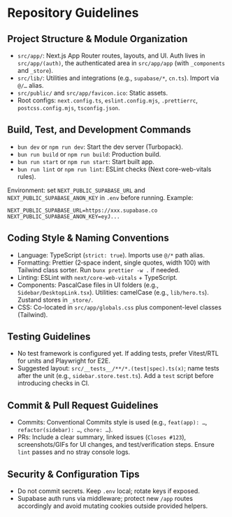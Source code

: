 # Repository Guidelines

## Project Structure & Module Organization
- `src/app/`: Next.js App Router routes, layouts, and UI. Auth lives in `src/app/(auth)`, the authenticated area in `src/app/app` (with `_components` and `_store`).
- `src/lib/`: Utilities and integrations (e.g., `supabase/*`, `cn.ts`). Import via `@/…` alias.
- `src/public/` and `src/app/favicon.ico`: Static assets.
- Root configs: `next.config.ts`, `eslint.config.mjs`, `.prettierrc`, `postcss.config.mjs`, `tsconfig.json`.

## Build, Test, and Development Commands
- `bun dev` or `npm run dev`: Start the dev server (Turbopack).
- `bun run build` or `npm run build`: Production build.
- `bun run start` or `npm run start`: Start built app.
- `bun run lint` or `npm run lint`: ESLint checks (Next core-web-vitals rules).

Environment: set `NEXT_PUBLIC_SUPABASE_URL` and `NEXT_PUBLIC_SUPABASE_ANON_KEY` in `.env` before running. Example:
```
NEXT_PUBLIC_SUPABASE_URL=https://xxx.supabase.co
NEXT_PUBLIC_SUPABASE_ANON_KEY=eyJ...
```

## Coding Style & Naming Conventions
- Language: TypeScript (`strict: true`). Imports use `@/*` path alias.
- Formatting: Prettier (2‑space indent, single quotes, width 100) with Tailwind class sorter. Run `bunx prettier -w .` if needed.
- Linting: ESLint with `next/core-web-vitals` + TypeScript.
- Components: PascalCase files in UI folders (e.g., `Sidebar/DesktopLink.tsx`). Utilities: camelCase (e.g., `lib/hero.ts`). Zustand stores in `_store/`.
- CSS: Co-located in `src/app/globals.css` plus component-level classes (Tailwind).

## Testing Guidelines
- No test framework is configured yet. If adding tests, prefer Vitest/RTL for units and Playwright for E2E.
- Suggested layout: `src/__tests__/**/*.(test|spec).ts(x)`; name tests after the unit (e.g., `sidebar.store.test.ts`). Add a `test` script before introducing checks in CI.

## Commit & Pull Request Guidelines
- Commits: Conventional Commits style is used (e.g., `feat(app): …`, `refactor(sidebar): …`, `chore: …`).
- PRs: Include a clear summary, linked issues (`Closes #123`), screenshots/GIFs for UI changes, and test/verification steps. Ensure `lint` passes and no stray console logs.

## Security & Configuration Tips
- Do not commit secrets. Keep `.env` local; rotate keys if exposed.
- Supabase auth runs via middleware; protect new `/app` routes accordingly and avoid mutating cookies outside provided helpers.
